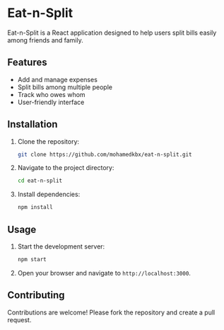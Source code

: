 # Eat-n-Split

Eat-n-Split is a React application designed to help users split bills easily among friends and family.

## Features

- Add and manage expenses
- Split bills among multiple people
- Track who owes whom
- User-friendly interface

## Installation

1. Clone the repository:
   ```bash
   git clone https://github.com/mohamedkbx/eat-n-split.git
   ```
2. Navigate to the project directory:
   ```bash
   cd eat-n-split
   ```
3. Install dependencies:
   ```bash
   npm install
   ```

## Usage

1. Start the development server:
   ```bash
   npm start
   ```
2. Open your browser and navigate to `http://localhost:3000`.

## Contributing

Contributions are welcome! Please fork the repository and create a pull request.
